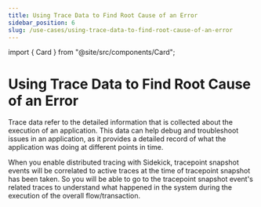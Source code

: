 ```yaml
---
title: Using Trace Data to Find Root Cause of an Error
sidebar_position: 6
slug: /use-cases/using-trace-data-to-find-root-cause-of-an-error
---
```


import { Card } from "@site/src/components/Card";

# Using Trace Data to Find Root Cause of an Error

Trace data refer to the detailed information that is collected about the execution of an application. This data can help debug and troubleshoot issues in an application, as it provides a detailed record of what the application was doing at different points in time.

When you enable distributed tracing with Sidekick, tracepoint snapshot events will be correlated to active traces at the time of tracepoint snapshot has been taken. So you will be able to go to the tracepoint snapshot event's related traces to understand what happened in the system during the execution of the overall flow/transaction.


<div className="w-full cols-1">

<Card title="Article: Dynamic observability meets Open Telemetry" target="https://medium.com/runsidekick/dynamic-observability-meets-opentelemetry-16a087755245" isNewWindow={true}>

</Card>

<Card title="🔌 Thundra APM Tracing Integration" target="../integrations/thundra-apm-tracing-integration" isNewWindow={false}>

</Card>
<Card title="🔌 Open-Telemetry Tracing Integration" target="../integrations/open-telemetry-tracing-integration" isNewWindow={false}>

</Card>
</div>

